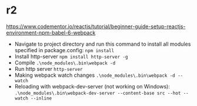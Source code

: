 # r2

https://www.codementor.io/reactjs/tutorial/beginner-guide-setup-reactjs-environment-npm-babel-6-webpack

* Navigate to project directory and run this command to install all modules specified in package.config: ``npm install``
* Install http-server ``npm install http-server -g``
* Compile ``.\node_modules\.bin\webpack -d``
* Run http server `` http-server ``
* Making webpack watch changes ``.\node_modules\.bin\webpack -d --watch``
* Reloading with webpack-dev-server (not working on Windows): ``.\node_modules\.bin\webpack-dev-server --content-base src --hot --watch --inline``
